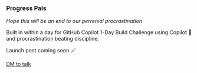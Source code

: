 ### Progress Pals

_Hope this will be an end to our perrenial procrastination_

Built in within a day for GitHub Copilot 1-Day Build Challenge using Copilot 🦄 and procrastination beating discipline.

Launch post coming soon 🪄

[DM to talk](x.com/thebuildguy)
